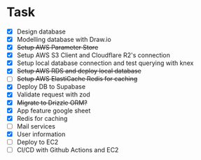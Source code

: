 # Task

- [x] Design database
- [x] Modelling database with Draw.io
- [x] ~~Setup AWS Parameter Store~~
- [x] Setup AWS S3 Client and Cloudflare R2's connection
- [x] Setup local database connection and test querying with knex
- [x] ~~Setup AWS RDS and deploy local database~~
- [ ] ~~Setup AWS ElastiCache Redis for caching~~
- [x] Deploy DB to Supabase
- [x] Validate request with zod
- [x] ~~Migrate to Drizzle ORM?~~
- [x] App feature google sheet
- [x] Redis for caching
- [ ] Mail services
- [x] User information
- [ ] Deploy to EC2
- [ ] CI/CD with Github Actions and EC2